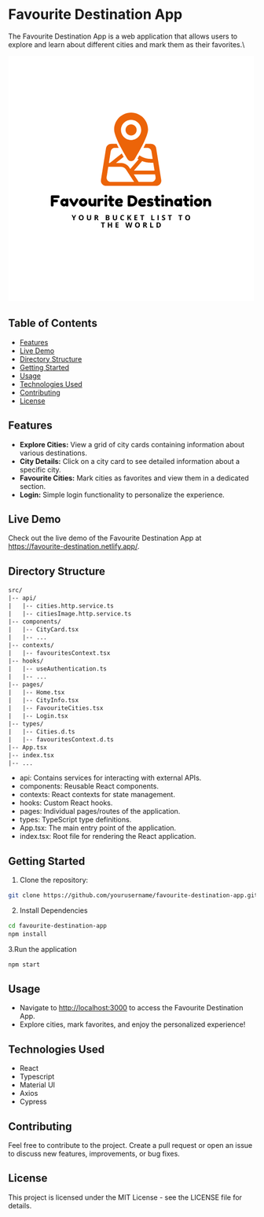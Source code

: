 # Favourite Destination App

The Favourite Destination App is a web application that allows users to explore and learn about different cities and mark them as their favorites.\

![Favourite Destination Logo](/public/images/login-logo.png)


## Table of Contents

- [Features](#features)
- [Live Demo](#live-demo)
- [Directory Structure](#directory-structure)
- [Getting Started](#getting-started)
- [Usage](#usage)
- [Technologies Used](#technologies-used)
- [Contributing](#contributing)
- [License](#license)

## Features

- **Explore Cities:** View a grid of city cards containing information about various destinations.
- **City Details:** Click on a city card to see detailed information about a specific city.
- **Favourite Cities:** Mark cities as favorites and view them in a dedicated section.
- **Login:** Simple login functionality to personalize the experience.

## Live Demo

Check out the live demo of the Favourite Destination App at <https://favourite-destination.netlify.app/>.

## Directory Structure

```plaintext
src/
|-- api/
|   |-- cities.http.service.ts
|   |-- citiesImage.http.service.ts
|-- components/
|   |-- CityCard.tsx
|   |-- ...
|-- contexts/
|   |-- favouritesContext.tsx
|-- hooks/
|   |-- useAuthentication.ts
|   |-- ...
|-- pages/
|   |-- Home.tsx
|   |-- CityInfo.tsx
|   |-- FavouriteCities.tsx
|   |-- Login.tsx
|-- types/
|   |-- Cities.d.ts
|   |-- favouritesContext.d.ts
|-- App.tsx
|-- index.tsx
|-- ...
```

- api: Contains services for interacting with external APIs.
- components: Reusable React components.
- contexts: React contexts for state management.
- hooks: Custom React hooks.
- pages: Individual pages/routes of the application.
- types: TypeScript type definitions.
- App.tsx: The main entry point of the application.
- index.tsx: Root file for rendering the React application.

## Getting Started

1. Clone the repository:

```bash
git clone https://github.com/yourusername/favourite-destination-app.git
```

2. Install Dependencies

```bash
cd favourite-destination-app
npm install
```

3.Run the application

```bash
npm start
```

## Usage

- Navigate to <http://localhost:3000> to access the Favourite Destination App.
- Explore cities, mark favorites, and enjoy the personalized experience!

## Technologies Used

- React
- Typescript
- Material UI
- Axios
- Cypress

## Contributing

Feel free to contribute to the project. Create a pull request or open an issue to discuss new features, improvements, or bug fixes.

## License

This project is licensed under the MIT License - see the LICENSE file for details.
